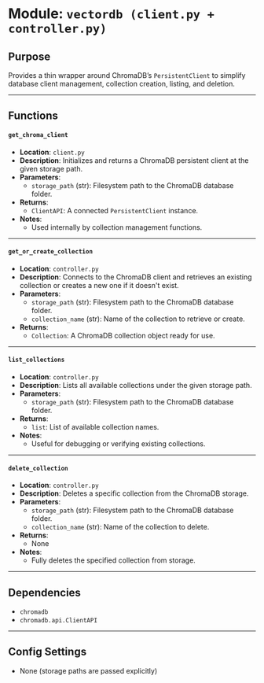 

# Module: `vectordb (client.py + controller.py)`

## Purpose
Provides a thin wrapper around ChromaDB’s `PersistentClient` to simplify database client management, collection creation, listing, and deletion.

---

## Functions

#### `get_chroma_client`
- **Location**: `client.py`
- **Description**: Initializes and returns a ChromaDB persistent client at the given storage path.
- **Parameters**:  
  - `storage_path` (str): Filesystem path to the ChromaDB database folder.
- **Returns**:  
  - `ClientAPI`: A connected `PersistentClient` instance.
- **Notes**:  
  - Used internally by collection management functions.

---

#### `get_or_create_collection`
- **Location**: `controller.py`
- **Description**: Connects to the ChromaDB client and retrieves an existing collection or creates a new one if it doesn't exist.
- **Parameters**:  
  - `storage_path` (str): Filesystem path to the ChromaDB database folder.  
  - `collection_name` (str): Name of the collection to retrieve or create.
- **Returns**:  
  - `Collection`: A ChromaDB collection object ready for use.

---

#### `list_collections`
- **Location**: `controller.py`
- **Description**: Lists all available collections under the given storage path.
- **Parameters**:  
  - `storage_path` (str): Filesystem path to the ChromaDB database folder.
- **Returns**:  
  - `list`: List of available collection names.
- **Notes**:  
  - Useful for debugging or verifying existing collections.

---

#### `delete_collection`
- **Location**: `controller.py`
- **Description**: Deletes a specific collection from the ChromaDB storage.
- **Parameters**:  
  - `storage_path` (str): Filesystem path to the ChromaDB database folder.  
  - `collection_name` (str): Name of the collection to delete.
- **Returns**:  
  - None
- **Notes**:  
  - Fully deletes the specified collection from storage.

---

## Dependencies
- `chromadb`
- `chromadb.api.ClientAPI`

---

## Config Settings
- None (storage paths are passed explicitly)


